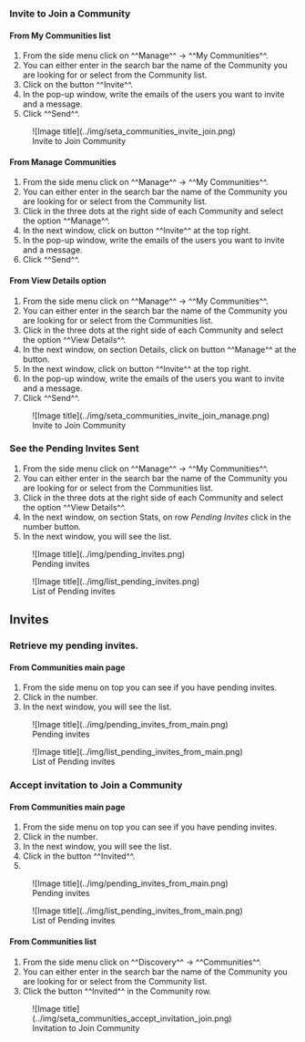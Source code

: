 ### Invite to Join a Community

#### From My Communities list
1. From the side menu click on ^^Manage^^ -> ^^My Communities^^.       
2. You can either enter in the search bar the name of the Community you are looking for or select from the Community list.      
3. Click on the button ^^Invite^^.       
4. In the pop-up window, write the emails of the users you want to invite and a message.    
5. Click ^^Send^^.       

<figure markdown>
  ![Image title](../img/seta_communities_invite_join.png)
  <figcaption>Invite to Join Community</figcaption>
</figure>

#### From Manage Communities                  
1. From the side menu click on ^^Manage^^ -> ^^My Communities^^.       
2. You can either enter in the search bar the name of the Community you are looking for or select from the Community list.      
3. Click in the three dots at the right side of each Community and select the option ^^Manage^^.       
4. In the next window, click on button ^^Invite^^ at the top right.
5. In the pop-up window, write the emails of the users you want to invite and a message.    
6. Click ^^Send^^.    

#### From View Details option
1. From the side menu click on ^^Manage^^ -> ^^My Communities^^.  
2. You can either enter in the search bar the name of the Community you are looking for or select from the Communities list.  
3. Click in the three dots at the right side of each Community and select the option ^^View Details^^.  
4. In the next window, on section Details, click on button ^^Manage^^ at the button.     
5. In the next window, click on button ^^Invite^^ at the top right.
6. In the pop-up window, write the emails of the users you want to invite and a message.    
7. Click ^^Send^^.   

<figure markdown>
  ![Image title](../img/seta_communities_invite_join_manage.png)
  <figcaption>Invite to Join Community</figcaption>
</figure>

### See the Pending Invites Sent

1. From the side menu click on ^^Manage^^ -> ^^My Communities^^.  
2. You can either enter in the search bar the name of the Community you are looking for or select from the Communities list.  
3. Click in the three dots at the right side of each Community and select the option ^^View Details^^.  
4. In the next window, on section Stats, on row *Pending Invites* click in the number button.     
5. In the next window, you will see the list.

<figure markdown>
  ![Image title](../img/pending_invites.png)
  <figcaption>Pending invites</figcaption>
</figure>

<figure markdown>
  ![Image title](../img/list_pending_invites.png)
  <figcaption>List of Pending invites</figcaption>
</figure>


## Invites

### Retrieve my pending invites.

#### From Communities main page
1. From the side menu on top you can see if you have pending invites.  
2. Click in the number.  
3. In the next window, you will see the list.

<figure markdown>
  ![Image title](../img/pending_invites_from_main.png)
  <figcaption>Pending invites</figcaption>
</figure>

<figure markdown>
  ![Image title](../img/list_pending_invites_from_main.png)
  <figcaption>List of Pending invites</figcaption>
</figure>

### Accept invitation to Join a Community

#### From Communities main page
1. From the side menu on top you can see if you have pending invites.                
2. Click in the number.              
3. In the next window, you will see the list.       
4. Click in the button ^^Invited^^.             
5.     

<figure markdown>
  ![Image title](../img/pending_invites_from_main.png)
  <figcaption>Pending invites</figcaption>
</figure>

<figure markdown>
  ![Image title](../img/list_pending_invites_from_main.png)
  <figcaption>List of Pending invites</figcaption>
</figure>


#### From Communities list
1. From the side menu click on ^^Discovery^^ -> ^^Communities^^.       
2. You can either enter in the search bar the name of the Community you are looking for or select from the Community list.      
3. Click the button ^^Invited^^ in the Community row.                  

<figure markdown>
  ![Image title](../img/seta_communities_accept_invitation_join.png)
  <figcaption>Invitation to Join Community</figcaption>
</figure>